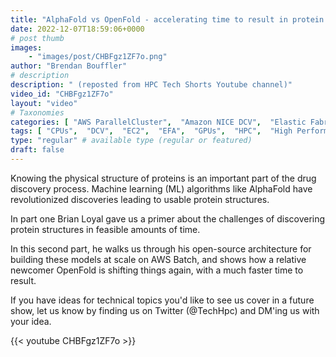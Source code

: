 ```yaml
---
title: "AlphaFold vs OpenFold - accelerating time to result in protein folding"
date: 2022-12-07T18:59:06+0000
# post thumb
images:
    - "images/post/CHBFgz1ZF7o.png"
author: "Brendan Bouffler"
# description
description: " (reposted from HPC Tech Shorts Youtube channel)"
video_id: "CHBFgz1ZF7o"
layout: "video"
# Taxonomies
categories: [ "AWS ParallelCluster",  "Amazon NICE DCV",  "Elastic Fabric Adapter",  "Life Sciences", ]
tags: [ "CPUs",  "DCV",  "EC2",  "EFA",  "GPUs",  "HPC",  "High Performance Computing",  "Lustre",  "MPI",  "ParallelCluster",  "Schedulers",  "Storage",  "alphafold",  "autoscaling",  "bioinformatics",  "cloud computing",  "drug development",  "elastic",  "elastic fabric adapter",  "infiniband",  "openfold",  "protein folding",  "scientific computing",  "technical computing",  "tightly-coupled",  "virtualization",  "vizualization",  "techshorts", ]
type: "regular" # available type (regular or featured)
draft: false
---
```


Knowing the physical structure of proteins is an important part of the drug discovery process. Machine learning (ML) algorithms like AlphaFold have revolutionized discoveries leading to usable protein structures.

In part one Brian Loyal gave us a primer about the challenges of discovering protein structures in feasible amounts of time.

In this second part, he walks us through his open-source architecture for building these models at scale on AWS Batch, and shows how a relative newcomer OpenFold is shifting things again, with a much faster time to result.

If you have ideas for technical topics you'd like to see us cover in a future show, let us know by finding us on Twitter (@TechHpc) and DM'ing us with your idea.

{{< youtube CHBFgz1ZF7o >}}